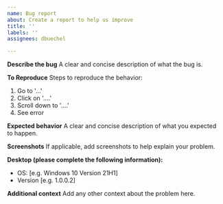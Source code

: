 ```yaml
---
name: Bug report
about: Create a report to help us improve
title: ''
labels: ''
assignees: dbuechel

---
```


**Describe the bug**
A clear and concise description of what the bug is.

**To Reproduce**
Steps to reproduce the behavior:
1. Go to '...'
2. Click on '....'
3. Scroll down to '....'
4. See error

**Expected behavior**
A clear and concise description of what you expected to happen.

**Screenshots**
If applicable, add screenshots to help explain your problem.

**Desktop (please complete the following information):**
 - OS: [e.g. Windows 10 Version 21H1]
 - Version [e.g. 1.0.0.2]

**Additional context**
Add any other context about the problem here.
